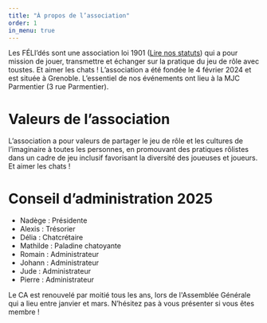 ```yaml
---
title: "À propos de l’association"
order: 1
in_menu: true
---
```

Les FÉLI’dés sont une association loi 1901 ([Lire nos statuts](https://felides-jdr.fr/charte%20et%20statuts%20de%20l%E2%80%99association.html)) qui a pour mission de jouer, transmettre et échanger sur la pratique du jeu de rôle avec toustes. Et aimer les chats !
L’association a été fondée le 4 février 2024 et est située à Grenoble. L’essentiel de nos événements ont lieu à la MJC Parmentier (3 rue Parmentier).


# Valeurs de l’association

L’association a pour valeurs de partager le jeu de rôle et les cultures de l’imaginaire à toutes les personnes, en promouvant des pratiques rôlistes dans un cadre de jeu inclusif favorisant la diversité des joueuses et joueurs. Et aimer les chats !

# Conseil d’administration 2025

 - Nadège : Présidente
 - Alexis : Trésorier
 - Délia : Chatcrétaire
 - Mathilde : Paladine chatoyante
 - Romain : Administrateur
 - Johann : Administrateur
 - Jude : Administrateur
 - Pierre : Administrateur

Le CA est renouvelé par moitié tous les ans, lors de l'Assemblée Générale qui a lieu entre janvier et mars. N’hésitez pas à vous présenter si vous êtes membre ! 